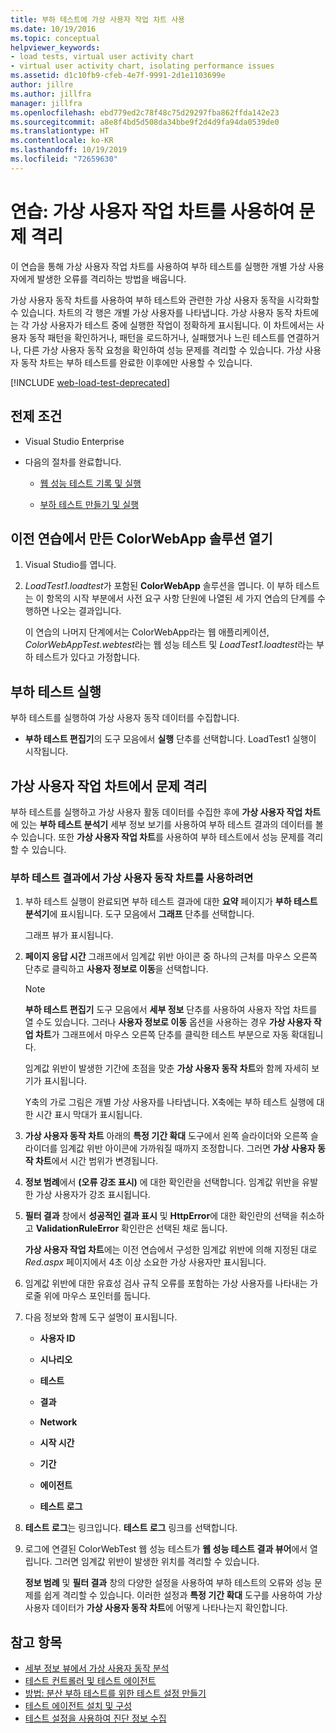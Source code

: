 ```yaml
---
title: 부하 테스트에 가상 사용자 작업 차트 사용
ms.date: 10/19/2016
ms.topic: conceptual
helpviewer_keywords:
- load tests, virtual user activity chart
- virtual user activity chart, isolating performance issues
ms.assetid: d1c10fb9-cfeb-4e7f-9991-2d1e1103699e
author: jillre
ms.author: jillfra
manager: jillfra
ms.openlocfilehash: ebd779ed2c78f48c75d29297fba862ffda142e23
ms.sourcegitcommit: a8e8f4bd5d508da34bbe9f2d4d9fa94da0539de0
ms.translationtype: HT
ms.contentlocale: ko-KR
ms.lasthandoff: 10/19/2019
ms.locfileid: "72659630"
---
```

# <a name="walkthrough-using-the-virtual-user-activity-chart-to-isolate-issues"></a>연습: 가상 사용자 작업 차트를 사용하여 문제 격리

이 연습을 통해 가상 사용자 작업 차트를 사용하여 부하 테스트를 실행한 개별 가상 사용자에게 발생한 오류를 격리하는 방법을 배웁니다.

가상 사용자 동작 차트를 사용하여 부하 테스트와 관련한 가상 사용자 동작을 시각화할 수 있습니다. 차트의 각 행은 개별 가상 사용자를 나타냅니다. 가상 사용자 동작 차트에는 각 가상 사용자가 테스트 중에 실행한 작업이 정확하게 표시됩니다. 이 차트에서는 사용자 동작 패턴을 확인하거나, 패턴을 로드하거나, 실패했거나 느린 테스트를 연결하거나, 다른 가상 사용자 동작 요청을 확인하여 성능 문제를 격리할 수 있습니다. 가상 사용자 동작 차트는 부하 테스트를 완료한 이후에만 사용할 수 있습니다.

[!INCLUDE [web-load-test-deprecated](includes/web-load-test-deprecated.md)]

## <a name="prerequisites"></a>전제 조건

- Visual Studio Enterprise

- 다음의 절차를 완료합니다.

  - [웹 성능 테스트 기록 및 실행](/azure/devops/test/load-test/run-performance-tests-app-before-release#recordtests)

  - [부하 테스트 만들기 및 실행](/azure/devops/test/load-test/run-performance-tests-app-before-release#create-a-load-test)

## <a name="open-the-colorwebapp-solution-created-in-the-previous-walkthroughs"></a>이전 연습에서 만든 ColorWebApp 솔루션 열기

1. Visual Studio를 엽니다.

2. *LoadTest1.loadtest*가 포함된 **ColorWebApp** 솔루션을 엽니다. 이 부하 테스트는 이 항목의 시작 부분에서 사전 요구 사항 단원에 나열된 세 가지 연습의 단계를 수행하면 나오는 결과입니다.

     이 연습의 나머지 단계에서는 ColorWebApp라는 웹 애플리케이션, *ColorWebAppTest.webtest*라는 웹 성능 테스트 및 *LoadTest1.loadtest*라는 부하 테스트가 있다고 가정합니다.

## <a name="run-the-load-test"></a>부하 테스트 실행

부하 테스트를 실행하여 가상 사용자 동작 데이터를 수집합니다.

- **부하 테스트 편집기**의 도구 모음에서 **실행** 단추를 선택합니다. LoadTest1 실행이 시작됩니다.

## <a name="isolate-issues-in-the-virtual-user-activity-chart"></a>가상 사용자 작업 차트에서 문제 격리

부하 테스트를 실행하고 가상 사용자 활동 데이터를 수집한 후에 **가상 사용자 작업 차트**에 있는 **부하 테스트 분석기** 세부 정보 보기를 사용하여 부하 테스트 결과의 데이터를 볼 수 있습니다. 또한 **가상 사용자 작업 차트**를 사용하여 부하 테스트에서 성능 문제를 격리할 수 있습니다.

### <a name="to-use-the-virtual-user-activity-chart-in-your-load-test-results"></a>부하 테스트 결과에서 가상 사용자 동작 차트를 사용하려면

1. 부하 테스트 실행이 완료되면 부하 테스트 결과에 대한 **요약** 페이지가 **부하 테스트 분석기**에 표시됩니다. 도구 모음에서 **그래프** 단추를 선택합니다.

     그래프 뷰가 표시됩니다.

2. **페이지 응답 시간** 그래프에서 임계값 위반 아이콘 중 하나의 근처를 마우스 오른쪽 단추로 클릭하고 **사용자 정보로 이동**을 선택합니다.

    > [!NOTE]
    > **부하 테스트 편집기** 도구 모음에서 **세부 정보** 단추를 사용하여 사용자 작업 차트를 열 수도 있습니다. 그러나 **사용자 정보로 이동** 옵션을 사용하는 경우 **가상 사용자 작업 차트**가 그래프에서 마우스 오른쪽 단추를 클릭한 테스트 부분으로 자동 확대됩니다.

     임계값 위반이 발생한 기간에 초점을 맞춘 **가상 사용자 동작 차트**와 함께 자세히 보기가 표시됩니다.

     Y축의 가로 그림은 개별 가상 사용자를 나타냅니다. X축에는 부하 테스트 실행에 대한 시간 표시 막대가 표시됩니다.

3. **가상 사용자 동작 차트** 아래의 **특정 기간 확대** 도구에서 왼쪽 슬라이더와 오른쪽 슬라이더를 임계값 위반 아이콘에 가까워질 때까지 조정합니다. 그러면 **가상 사용자 동작 차트**에서 시간 범위가 변경됩니다.

4. **정보 범례**에서 **(오류 강조 표시)** 에 대한 확인란을 선택합니다. 임계값 위반을 유발한 가상 사용자가 강조 표시됩니다.

5. **필터 결과** 창에서 **성공적인 결과 표시** 및 **HttpError**에 대한 확인란의 선택을 취소하고 **ValidationRuleError** 확인란은 선택된 채로 둡니다.

     **가상 사용자 작업 차트**에는 이전 연습에서 구성한 임계값 위반에 의해 지정된 대로 *Red.aspx* 페이지에서 4초 이상 소요한 가상 사용자만 표시됩니다.

6. 임계값 위반에 대한 유효성 검사 규칙 오류를 포함하는 가상 사용자를 나타내는 가로줄 위에 마우스 포인터를 둡니다.

7. 다음 정보와 함께 도구 설명이 표시됩니다.

    - **사용자 ID**

    - **시나리오**

    - **테스트**

    - **결과**

    - **Network**

    - **시작 시간**

    - **기간**

    - **에이전트**

    - **테스트 로그**

8. **테스트 로그**는 링크입니다. **테스트 로그** 링크를 선택합니다.

9. 로그에 연결된 ColorWebTest 웹 성능 테스트가 **웹 성능 테스트 결과 뷰어**에서 열립니다. 그러면 임계값 위반이 발생한 위치를 격리할 수 있습니다.

     **정보 범례** 및 **필터 결과** 창의 다양한 설정을 사용하여 부하 테스트의 오류와 성능 문제를 쉽게 격리할 수 있습니다. 이러한 설정과 **특정 기간 확대** 도구를 사용하여 가상 사용자 데이터가 **가상 사용자 동작 차트**에 어떻게 나타나는지 확인합니다.

## <a name="see-also"></a>참고 항목

- [세부 정보 뷰에서 가상 사용자 동작 분석](../test/analyze-load-test-virtual-user-activity-in-the-details-view.md)
- [테스트 컨트롤러 및 테스트 에이전트](configure-test-agents-and-controllers-for-load-tests.md)
- [방법: 분산 부하 테스트를 위한 테스트 설정 만들기](../test/how-to-create-a-test-setting-for-a-distributed-load-test.md)
- [테스트 에이전트 설치 및 구성](../test/lab-management/install-configure-test-agents.md)
- [테스트 설정을 사용하여 진단 정보 수집](../test/collect-diagnostic-information-using-test-settings.md)
